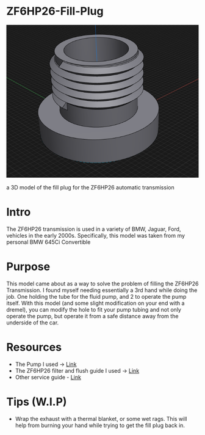 # ZF6HP26-Fill-Plug
![Fill Plug](https://github.com/gridl0ck/ZF6HP26-Fill-Plug/blob/main/dp.png)

a 3D model of the fill plug for the ZF6HP26 automatic transmission

# Intro
The ZF6HP26 transmission is used in a variety of BMW, Jaguar, Ford, vehicles in the early 2000s. Specifically, this model was taken from my personal BMW 645Ci Convertible

# Purpose
This model came about as a way to solve the problem of filling the ZF6HP26 Transmission. I found myself needing essentially a 3rd hand while doing the job. One holding the tube for the fluid pump, and 2 to operate the pump itself. With this model (and some slight modification on your end with a dremel), you can modify the hole to fit your pump tubing and not only operate the pump, but operate it from a safe distance away from the underside of the car.

# Resources
- The Pump I used -> [Link](https://www.oreillyauto.com/detail/c/performance-tool/performance-tool-transfer-pump/pfm0/w1145?q=fluid+pump&pos=2)
- The ZF6HP26 filter and flush guide I used -> [Link](https://bimmers.com/blog/bmw-zf-6hp-fluid-and-filter-service-guide/)
- Other service guide - [Link](https://www.bimmerfest.com/attachments/6hp26-28_catalog-parts-fill-procedure-pdf.851393/)

# Tips (W.I.P)
- Wrap the exhaust with a thermal blanket, or some wet rags. This will help from burning your hand while trying to get the fill plug back in.
